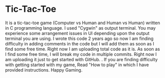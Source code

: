 # Tic-Tac-Toe
It is a tic-tac-toe game (Computer vs Human and Human vs Human) written in C programming language.
I used "Cygwin" as output terminal.
You may experience some arrangement issues in UI depending upon the output terminal you are using.
I wrote this code 2 years ago so now I am finding difficulty in adding comments in the code but I will add them as soon as I find some free time.
Right now I am uploading total code as it is.
As soon as I find some free time, I will break my code in multiple commits.
Right now I am uploading it just to get started with GitHub.
.
If you are finding difficulty with getting started with my game, Read "How to play" in which I have provided instructions.
Happy Gaming.
